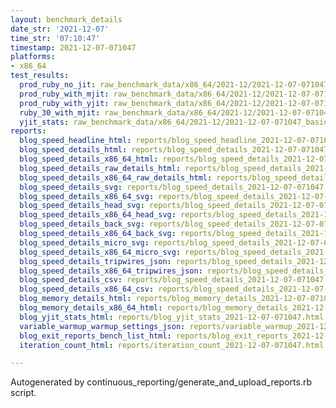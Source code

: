 ```yaml
---
layout: benchmark_details
date_str: '2021-12-07'
time_str: '07:10:47'
timestamp: 2021-12-07-071047
platforms:
- x86_64
test_results:
  prod_ruby_no_jit: raw_benchmark_data/x86_64/2021-12/2021-12-07-071047_basic_benchmark_prod_ruby_no_jit.json
  prod_ruby_with_mjit: raw_benchmark_data/x86_64/2021-12/2021-12-07-071047_basic_benchmark_prod_ruby_with_mjit.json
  prod_ruby_with_yjit: raw_benchmark_data/x86_64/2021-12/2021-12-07-071047_basic_benchmark_prod_ruby_with_yjit.json
  ruby_30_with_mjit: raw_benchmark_data/x86_64/2021-12/2021-12-07-071047_basic_benchmark_ruby_30_with_mjit.json
  yjit_stats: raw_benchmark_data/x86_64/2021-12/2021-12-07-071047_basic_benchmark_yjit_stats.json
reports:
  blog_speed_headline_html: reports/blog_speed_headline_2021-12-07-071047.html
  blog_speed_details_html: reports/blog_speed_details_2021-12-07-071047.html
  blog_speed_details_x86_64_html: reports/blog_speed_details_2021-12-07-071047.x86_64.html
  blog_speed_details_raw_details_html: reports/blog_speed_details_2021-12-07-071047.raw_details.html
  blog_speed_details_x86_64_raw_details_html: reports/blog_speed_details_2021-12-07-071047.x86_64.raw_details.html
  blog_speed_details_svg: reports/blog_speed_details_2021-12-07-071047.svg
  blog_speed_details_x86_64_svg: reports/blog_speed_details_2021-12-07-071047.x86_64.svg
  blog_speed_details_head_svg: reports/blog_speed_details_2021-12-07-071047.head.svg
  blog_speed_details_x86_64_head_svg: reports/blog_speed_details_2021-12-07-071047.x86_64.head.svg
  blog_speed_details_back_svg: reports/blog_speed_details_2021-12-07-071047.back.svg
  blog_speed_details_x86_64_back_svg: reports/blog_speed_details_2021-12-07-071047.x86_64.back.svg
  blog_speed_details_micro_svg: reports/blog_speed_details_2021-12-07-071047.micro.svg
  blog_speed_details_x86_64_micro_svg: reports/blog_speed_details_2021-12-07-071047.x86_64.micro.svg
  blog_speed_details_tripwires_json: reports/blog_speed_details_2021-12-07-071047.tripwires.json
  blog_speed_details_x86_64_tripwires_json: reports/blog_speed_details_2021-12-07-071047.x86_64.tripwires.json
  blog_speed_details_csv: reports/blog_speed_details_2021-12-07-071047.csv
  blog_speed_details_x86_64_csv: reports/blog_speed_details_2021-12-07-071047.x86_64.csv
  blog_memory_details_html: reports/blog_memory_details_2021-12-07-071047.html
  blog_memory_details_x86_64_html: reports/blog_memory_details_2021-12-07-071047.x86_64.html
  blog_yjit_stats_html: reports/blog_yjit_stats_2021-12-07-071047.html
  variable_warmup_warmup_settings_json: reports/variable_warmup_2021-12-07-071047.warmup_settings.json
  blog_exit_reports_bench_list_html: reports/blog_exit_reports_2021-12-07-071047.bench_list.html
  iteration_count_html: reports/iteration_count_2021-12-07-071047.html

---
```

Autogenerated by continuous_reporting/generate_and_upload_reports.rb script.
